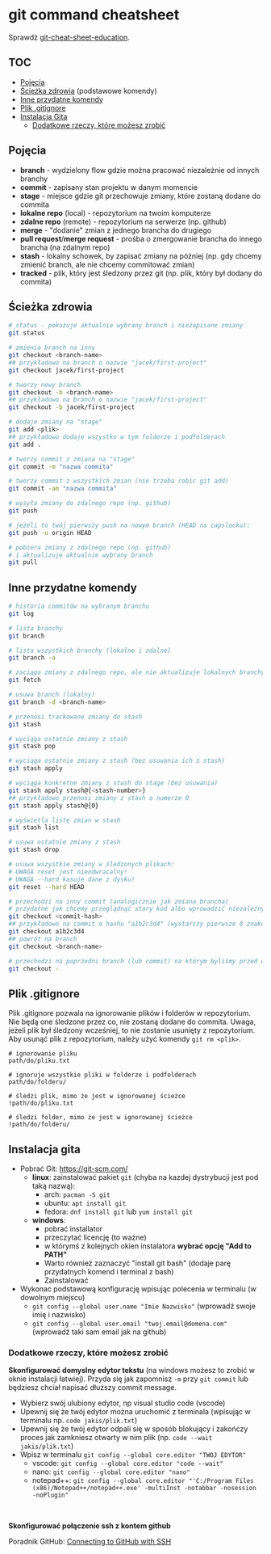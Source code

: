 # git command cheatsheet 
Sprawdź [git-cheat-sheet-education](https://education.github.com/git-cheat-sheet-education.pdf).

## TOC
- [Pojęcia](#pojęcia)
- [Ścieżka zdrowia](#ścieżka-zdrowia) (podstawowe komendy)
- [Inne przydatne komendy](#inne-przydatne-komendy)
- [Plik .gitignore](#plik-gitignore)
- [Instalacja Gita](#instalacja-gita)
  - [Dodatkowe rzeczy, które możesz zrobić](#dodatkowe-rzeczy-które-możesz-zrobić)

## Pojęcia 
- **branch** - wydzielony flow gdzie można pracować niezależnie od innych branchy
- **commit** - zapisany stan projektu w danym momencie
- **stage** - miejsce gdzie git przechowuje zmiany, które zostaną dodane do commita
- **lokalne repo** (local) - repozytorium na twoim komputerze
- **zdalne repo** (remote) - repozytorium na serwerze (np. github)
- **merge** - "dodanie" zmian z jednego brancha do drugiego
- **pull request**/**merge request** - prośba o zmergowanie brancha do innego brancha (na zdalnym repo)
- **stash** - lokalny schowek, by zapisać zmiany na później (np. gdy chcemy zmienić branch, ale nie chcemy commitować zmian)
- **tracked** - plik, który jest śledzony przez git (np. plik, który był dodany do commita)

## Ścieżka zdrowia
```bash
# status - pokazuje aktualnie wybrany branch i niezapisane zmiany
git status

# zmienia branch na inny
git checkout <branch-name>
## przykładowo na branch o nazwie "jacek/first-project"
git checkout jacek/first-project

# tworzy nowy branch
git checkout -b <branch-name>
## przykładowo na branch o nazwie "jacek/first-project"
git checkout -b jacek/first-project

# dodaje zmiany na "stage"
git add <plik>
## przykładowo dodaje wszystko w tym folderze i podfolderach
git add .

# tworzy commit z zmiana na "stage"
git commit -m "nazwa commita"

# tworzy commit z wszystkich zmian (nie trzeba robic git add)
git commit -am "nazwa commita"

# wysyła zmiany do zdalnego repo (np. github)
git push

# jeżeli to twój pierwszy push na nowym branch (HEAD na capslocku):
git push -u origin HEAD

# pobiera zmiany z zdalnego repo (np. github)
# i aktualizuje aktualnie wybrany branch
git pull
```

## Inne przydatne komendy
```bash
# historia commitów na wybranym branchu
git log

# lista branchy
git branch

# lista wszystkich branchy (lokalne i zdalne)
git branch -a

# zaciąga zmiany z zdalnego repo, ale nie aktualizuje lokalnych branchy
git fetch

# usuwa branch (lokalny)
git branch -d <branch-name>

# przenosi trackowane zmiany do stash
git stash

# wyciąga ostatnie zmiany z stash 
git stash pop

# wyciąga ostatnie zmiany z stash (bez usuwania ich z stash)
git stash apply

# wyciąga konkretne zmiany z stash do stage (bez usuwania)
git stash apply stash@{<stash-number>}
## przykładowo przenosi zmiany z stash o numerze 0
git stash apply stash@{0}

# wyświetla listę zmian w stash
git stash list

# usuwa ostatnie zmiany z stash
git stash drop

# usuwa wszystkie zmiany w śledzonych plikach:
# UWAGA reset jest nieodwracalny!
# UWAGA --hard kasuje dane z dysku!
git reset --hard HEAD

# przechodzi na inny commit (analogicznie jak zmiana brancha)
# przydatne jak chcemy przeglądnąć stary kod albo wprowadzić niezależny bugfix
git checkout <commit-hash>
## przykładowo na commit o hashu "a1b2c3d4" (wystarczy pierwsze 8 znaków)
git checkout a1b2c3d4
## powrót na branch
git checkout <branch-name>

# przechodzi na poprzedni branch (lub commit) na którym byliśmy przed wykonaniem `git checkout`
git checkout -
```

## Plik .gitignore
Plik .gitignore pozwala na ignorowanie plików i folderów w repozytorium. Nie będą one śledzone 
przez co, nie zostaną dodane do commita. Uwaga, jeżeli plik był śledzony wcześniej, to nie zostanie
usunięty z repozytorium. Aby usunąć plik z repozytorium, należy użyć komendy `git rm <plik>`.
```gitignore
# ignorowanie pliku
path/do/pliku.txt

# ignoruje wszystkie pliki w folderze i podfolderach
path/do/folderu/

# śledzi plik, mimo że jest w ignorowanej ścieżce
!path/do/pliku.txt

# śledzi folder, mimo że jest w ignorowanej ścieżce
!path/do/folderu/
```




## Instalacja gita
- Pobrać Git: https://git-scm.com/
  - **linux**: zainstalować pakiet `git` (chyba na kazdej dystrybucji jest pod taką nazwą):
    - arch: `pacman -S git`
    - ubuntu: `apt install git`
    - fedora: `dnf install git` lub `yum install git`
  - **windows**:
    - pobrać installator
    - przeczytać licencję (to ważne)
    - w którymś z kolejnych okien instalatora **wybrać opcję "Add to PATH"** 
    - Warto również zaznaczyć "install git bash" (dodaje parę przydatnych komend i terminal z bash)
    - Zainstalować
- Wykonac podstawową konfigurację wpisując polecenia w terminalu (w dowolnym miejscu)
  - `git config --global user.name "Imie Nazwisko"` (wprowadź swoje imię i nazwisko)
  - `git config --global user.email "twoj.email@domena.com"` (wprowadź taki sam email jak na github)

### Dodatkowe rzeczy, które możesz zrobić

**Skonfigurować domyslny edytor tekstu** (na windows możesz to zrobić w oknie instalacji łatwiej). Przyda się jak zapomnisz `-m` przy `git commit` lub będziesz chciał napisać dłuższy commit message.

- Wybierz swój ulubiony edytor, np visual studio code (vscode)
- Upewnij się że twój edytor można uruchomić z terminala (wpisując w terminalu np. 
  `code jakis/plik.txt`)
- Upewnij się że twój edytor odpali się w sposób blokujący i zakończy proces jak zamkniesz otwarty
  w nim plik (np. `code --wait jakis/plik.txt`)
- Wpisz w terminalu `git config --global core.editor "TWOJ EDYTOR"`
  - vscode: `git config --global core.editor "code --wait"`
  - nano: `git config --global core.editor "nano"`
  - notepad++: `git config --global core.editor "'C:/Program Files (x86)/Notepad++/notepad++.exe' -multiInst -notabbar -nosession -noPlugin"`
    
<br>

**Skonfigurować połączenie ssh z kontem github**

Poradnik GitHub: [Connecting to GitHub with SSH](https://docs.github.com/en/authentication/connecting-to-github-with-ssh)
